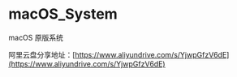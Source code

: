 # macOS_System
macOS 原版系统


阿里云盘分享地址：[https://www.aliyundrive.com/s/YjwpGfzV6dE](https://www.aliyundrive.com/s/YjwpGfzV6dE)
